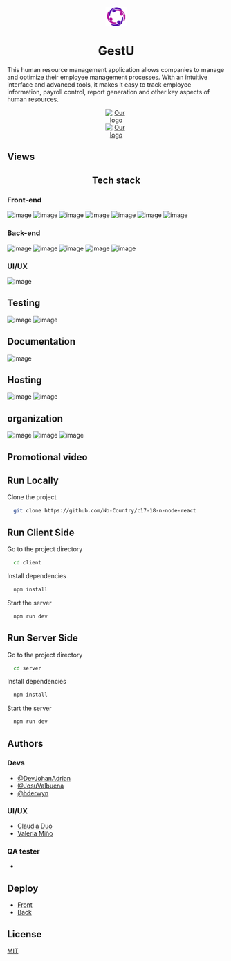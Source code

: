 
<div align="center"> 
    <img 
      style="display: block; 
            margin-left: auto;
            margin-right: auto;
            width: 10%;"
      src="./Client/src/assets/icons/icon-logo.svg" 
      alt="Our logo">
  </img>
</div>

<h1 align="center">GestU</h1>


This human resource management application allows companies to manage and optimize their employee management processes. With an intuitive interface and advanced tools, it makes it easy to track employee information, payroll control, report generation and other key aspects of human resources.


<div align="center"> 
  <a href="https://urbano-burger.vercel.app/" target="_blank">    
    <img 
      style="display: block; 
            margin-left: auto;
            margin-right: auto;
            width: 10%;"
      src="https://img.shields.io/badge/Demo-000000" 
      alt="Our logo">
        </img>
  </a>
 <a href="https://www.figma.com/design/fnI1QtamZGIW4NaNactfFP/Proyecto-No-Country?node-id=0-1&node-type=canvas&t=wnEFcTHNe0krCLh5-0" target="_blank">    
          <img 
      style="display: block; 
            margin-left: auto;
            margin-right: auto;
            width: 10%;"
      src="https://img.shields.io/badge/Dise%C3%B1o-000000 "
      alt="Our logo">
  </img>
    </a>
</div>


## Views

<h2 align="center">Tech stack</h2>

### Front-end
![image](https://img.shields.io/badge/React-20232A?style=for-the-badge&logo=react&logoColor=61DAFB)
![image](https://img.shields.io/badge/Vite-B73BFE?style=for-the-badge&logo=vite&logoColor=FFD62E)
![image](https://img.shields.io/badge/axios-671ddf?&style=for-the-badge&logo=axios&logoColor=white)
![image](https://img.shields.io/badge/React_Router-CA4245?style=for-the-badge&logo=react-router&logoColor=white)
![image](https://img.shields.io/badge/TypeScript-3178C6?style=for-the-badge&logo=typescript&logoColor=white)
![image](https://img.shields.io/badge/Material--UI-007FFF?style=for-the-badge&logo=mui&logoColor=white)
![image](https://img.shields.io/badge/Redux-764ABC?style=for-the-badge&logo=redux&logoColor=white)


### Back-end
![image](https://img.shields.io/badge/Node%20js-339933?style=for-the-badge&logo=nodedotjs&logoColor=white)
![image](https://img.shields.io/badge/Express%20js-000000?style=for-the-badge&logo=express&logoColor=white)
![image](https://img.shields.io/badge/JWT-000000?style=for-the-badge&logo=JSON%20web%20tokens&logoColor=white)
![image](https://img.shields.io/badge/Prisma-3982CE?style=for-the-badge&logo=Prisma&logoColor=white)
![image](https://img.shields.io/badge/PostgreSQL-4169E1?style=for-the-badge&logo=postgresql&logoColor=white)

### UI/UX
![image](https://img.shields.io/badge/Figma-F24E1E?style=for-the-badge&logo=figma&logoColor=white)

## Testing
![image](https://img.shields.io/badge/Postman-FF6C37?style=for-the-badge&logo=Postman&logoColor=white)
![image](https://img.shields.io/badge/Vitest-6E9F18?style=for-the-badge&logo=vitest&logoColor=white)
  
## Documentation
![image](https://img.shields.io/badge/Swagger-85EA2D?style=for-the-badge&logo=Swagger&logoColor=white)

## Hosting
![image](https://img.shields.io/badge/Render-46E3B7?style=for-the-badge&logo=render&logoColor=white)
![image](https://img.shields.io/badge/Vercel-000000?style=for-the-badge&logo=vercel&logoColor=white)

## organization
![image](https://img.shields.io/badge/Trello-0052CC?style=for-the-badge&logo=trello&logoColor=white)
![image](https://img.shields.io/badge/Slack-4A154B?style=for-the-badge&logo=slack&logoColor=white)
![image](https://img.shields.io/badge/Google%20Meet-00897B?style=for-the-badge&logo=google-meet&logoColor=white)

## Promotional video

## Run  Locally

Clone the project

```bash
  git clone https://github.com/No-Country/c17-18-n-node-react
```

## Run Client Side
Go to the project directory

```bash
  cd client
```

Install dependencies

```bash
  npm install
```

Start the server

```bash
  npm run dev
```


## Run Server Side 

Go to the project directory

```bash
  cd server
```

Install dependencies

```bash
  npm install
```

Start the server

```bash
  npm run dev
```

## Authors
### Devs
- [@DevJohanAdrian](https://www.github.com/DevJohanAdrian)
- [@JosuValbuena](https://www.github.com/JosueValbuena)
- [@hderwyn](https://www.github.com/hderwyn)
  
### UI/UX
- [Claudia Duo](www.linkedin.com/in/claudia-duo-b559025a)
- [Valeria Miño](https://www.linkedin.com/in/valeria-mi%C3%B1o-896748230/)
  
### QA tester
- 






## Deploy

- [Front](https://urbano-burger.vercel.app)
- [Back](https://urbano-burger-api.vercel.app/v1)

## License
[MIT](https://choosealicense.com/licenses/mit/)
